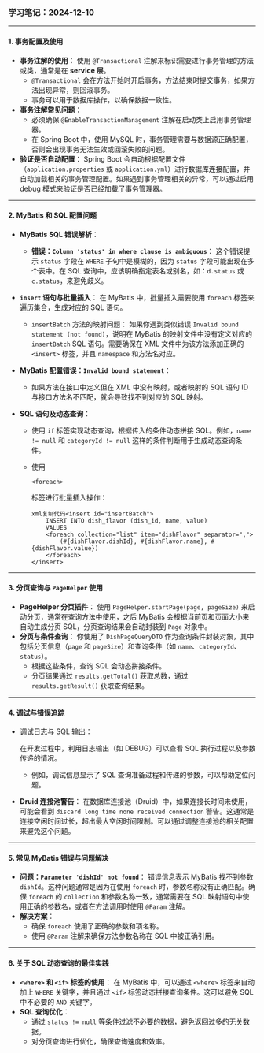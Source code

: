 ### **学习笔记：2024-12-10**

------

#### 1. **事务配置及使用**

- **事务注解的使用**：
  使用 `@Transactional` 注解来标识需要进行事务管理的方法或类，通常是在 **service 层**。
  - `@Transactional` 会在方法开始时开启事务，方法结束时提交事务，如果方法出现异常，则回滚事务。
  - 事务可以用于数据库操作，以确保数据一致性。
- **事务注解常见问题**：
  - 必须确保 `@EnableTransactionManagement` 注解在启动类上启用事务管理器。
  - 在 Spring Boot 中，使用 MySQL 时，事务管理需要与数据源正确配置，否则会出现事务无法生效或回滚失败的问题。
- **验证是否自动配置**：
  Spring Boot 会自动根据配置文件（`application.properties` 或 `application.yml`）进行数据库连接配置，并自动加载相关的事务管理配置。如果遇到事务管理相关的异常，可以通过启用 debug 模式来验证是否已经加载了事务管理器。

------

#### 2. **MyBatis 和 SQL 配置问题**

- **MyBatis SQL 错误解析**：

  - **错误：`Column 'status' in where clause is ambiguous`**：
    这个错误提示 `status` 字段在 `WHERE` 子句中是模糊的，因为 `status` 字段可能出现在多个表中。在 SQL 查询中，应该明确指定表名或别名，如：`d.status` 或 `c.status`，来避免歧义。

- **`insert` 语句与批量插入**：
  在 MyBatis 中，批量插入需要使用 `foreach` 标签来遍历集合，生成对应的 SQL 语句。

  - `insertBatch` 方法的映射问题：
    如果你遇到类似错误 `Invalid bound statement (not found)`，说明在 MyBatis 的映射文件中没有定义对应的 `insertBatch` SQL 语句。需要确保在 XML 文件中为该方法添加正确的 `<insert>` 标签，并且 `namespace` 和方法名对应。

- **MyBatis 配置错误：`Invalid bound statement`**：

  - 如果方法在接口中定义但在 XML 中没有映射，或者映射的 SQL 语句 ID 与接口方法名不匹配，就会导致找不到对应的 SQL 映射。

- **SQL 语句及动态查询**：

  - 使用 `if` 标签实现动态查询，根据传入的条件动态拼接 SQL。例如，`name != null` 和 `categoryId != null` 这样的条件判断用于生成动态查询条件。

  - 使用 

    ```
    <foreach>
    ```

     标签进行批量插入操作：

    ```
    xml复制代码<insert id="insertBatch">
        INSERT INTO dish_flavor (dish_id, name, value)
        VALUES
        <foreach collection="list" item="dishFlavor" separator=",">
            (#{dishFlavor.dishId}, #{dishFlavor.name}, #{dishFlavor.value})
        </foreach>
    </insert>
    ```

------

#### 3. **分页查询与 `PageHelper` 使用**

- **PageHelper 分页插件**：
  使用 `PageHelper.startPage(page, pageSize)` 来启动分页，通常在查询方法中使用，之后 MyBatis 会根据当前页和页面大小来自动生成分页 SQL，分页查询结果会自动封装到 `Page` 对象中。
- **分页与条件查询**： 你使用了 `DishPageQueryDTO` 作为查询条件封装对象，其中包括分页信息（`page` 和 `pageSize`）和查询条件（如 `name`、`categoryId`、`status`）。
  - 根据这些条件，查询 SQL 会动态拼接条件。
  - 分页结果通过 `results.getTotal()` 获取总数，通过 `results.getResult()` 获取查询结果。

------

#### 4. **调试与错误追踪**

- 调试日志与 SQL 输出：

  在开发过程中，利用日志输出（如 DEBUG）可以查看 SQL 执行过程以及参数传递的情况。

  - 例如，调试信息显示了 SQL 查询准备过程和传递的参数，可以帮助定位问题。

- **Druid 连接池警告**：
  在数据库连接池（Druid）中，如果连接长时间未使用，可能会看到 `discard long time none received connection` 警告。这通常是连接空闲时间过长，超出最大空闲时间限制。可以通过调整连接池的相关配置来避免这个问题。

------

#### 5. **常见 MyBatis 错误与问题解决**

- **问题：`Parameter 'dishId' not found`**：
  错误信息表示 MyBatis 找不到参数 `dishId`。这种问题通常是因为在使用 `foreach` 时，参数名称没有正确匹配。确保 `foreach` 的 `collection` 和参数名称一致，通常需要在 SQL 映射语句中使用正确的参数名，或者在方法调用时使用 `@Param` 注解。
- **解决方案**：
  - 确保 `foreach` 使用了正确的参数和项名称。
  - 使用 `@Param` 注解来确保方法参数名称在 SQL 中被正确引用。

------

#### 6. **关于 SQL 动态查询的最佳实践**

- **`<where>` 和 `<if>` 标签的使用**：
  在 MyBatis 中，可以通过 `<where>` 标签来自动加上 `WHERE` 关键字，并且通过 `<if>` 标签动态拼接查询条件。这可以避免 SQL 中不必要的 `AND` 关键字。
- **SQL 查询优化**：
  - 通过 `status != null` 等条件过滤不必要的数据，避免返回过多的无关数据。
  - 对分页查询进行优化，确保查询速度和效率。